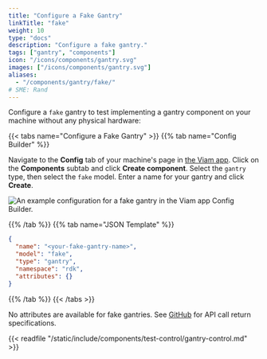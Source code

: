```yaml
---
title: "Configure a Fake Gantry"
linkTitle: "fake"
weight: 10
type: "docs"
description: "Configure a fake gantry."
tags: ["gantry", "components"]
icon: "/icons/components/gantry.svg"
images: ["/icons/components/gantry.svg"]
aliases:
  - "/components/gantry/fake/"
# SME: Rand
---
```


Configure a `fake` gantry to test implementing a gantry component on your machine without any physical hardware:

{{< tabs name="Configure a Fake Gantry" >}}
{{% tab name="Config Builder" %}}

Navigate to the **Config** tab of your machine's page in [the Viam app](https://app.viam.com).
Click on the **Components** subtab and click **Create component**.
Select the `gantry` type, then select the `fake` model.
Enter a name for your gantry and click **Create**.

![An example configuration for a fake gantry in the Viam app Config Builder.](/components/gantry/fake-gantry-ui-config.png)

{{% /tab %}}
{{% tab name="JSON Template" %}}

```json {class="line-numbers linkable-line-numbers"}
{
  "name": "<your-fake-gantry-name>",
  "model": "fake",
  "type": "gantry",
  "namespace": "rdk",
  "attributes": {}
}
```

{{% /tab %}}
{{< /tabs >}}

No attributes are available for fake gantries.
See [GitHub](https://github.com/viamrobotics/rdk/blob/main/components/gantry/fake/gantry.go) for API call return specifications.

{{< readfile "/static/include/components/test-control/gantry-control.md" >}}

